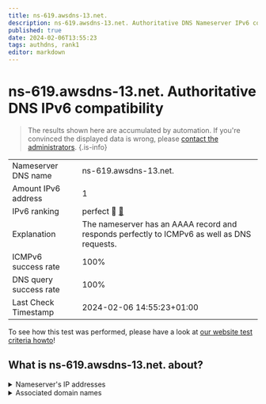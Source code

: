 ```yaml
---
title: ns-619.awsdns-13.net.
description: ns-619.awsdns-13.net. Authoritative DNS Nameserver IPv6 compatibility
published: true
date: 2024-02-06T13:55:23
tags: authdns, rank1
editor: markdown
---
```


# ns-619.awsdns-13.net. Authoritative DNS IPv6 compatibility

> The results shown here are accumulated by automation. If you're convinced the displayed data is wrong, please [contact the administrators](/howto/chat). 
{.is-info}




|   |   |
| - | - |
| Nameserver DNS name | ns-619.awsdns-13.net.
| Amount IPv6 address | 1
| IPv6 ranking | perfect :1st_place_medal: [🔗](/howto/ranking) |
| Explanation | The nameserver has an AAAA record and responds perfectly to ICMPv6 as well as DNS requests. |
| ICMPv6 success rate | 100%|
| DNS query success rate | 100% |
| Last Check Timestamp | 2024-02-06 14:55:23+01:00 |

To see how this test was performed, please have a look at [our website test criteria howto](/howto/testcriteria/authdns)!


## What is ns-619.awsdns-13.net. about?




<details>
<summary>Nameserver's IP addresses</summary>

2600:9000:5302:6b00::1

</details>



<details>
<summary>Associated domain names</summary>

global.honda

</details>
